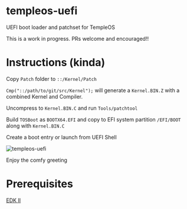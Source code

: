 # templeos-uefi
UEFI boot loader and patchset for TempleOS

This is a work in progress. PRs welcome and encouraged!!

# Instructions (kinda)

Copy `Patch` folder to `::/Kernel/Patch`

`Cmp("::/path/to/git/src/Kernel");` will generate a `Kernel.BIN.Z` with a combined Kernel and Compiler.

Uncompress to `Kernel.BIN.C` and run `Tools/patchtool`

Build `TOSBoot` as `BOOTX64.EFI` and copy to EFI system partition `/EFI/BOOT` along with `Kernel.BIN.C`

Create a boot entry or launch from UEFI Shell

![templeos-uefi](https://git.checksum.fail/alec/templeos-uefi/raw/branch/master/example.gif "templeos-uefi") 

Enjoy the comfy greeting

# Prerequisites

[EDK II](https://github.com/tianocore/edk2)
